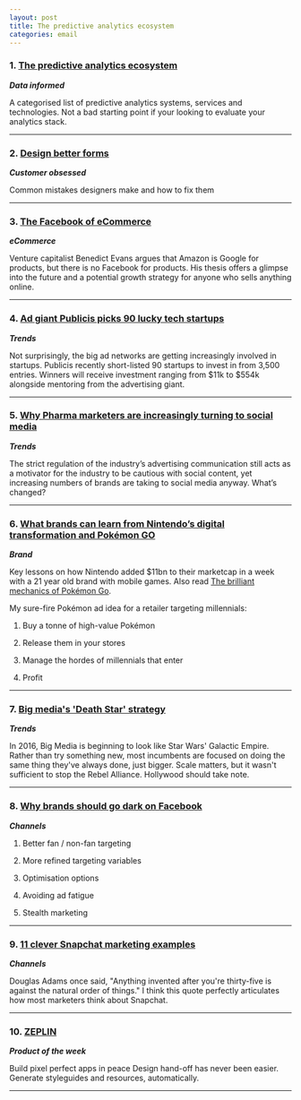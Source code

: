 ```yaml
---
layout: post
title: The predictive analytics ecosystem
categories: email
---
```



### 1. [The predictive analytics ecosystem][prean]
_<strong>Data informed</strong>_

A categorised list of predictive analytics systems, services and technologies. Not a bad starting point if your looking to evaluate your analytics stack.

[prean]:https://blog.get4cast.com/predictive-analytics-ecosystem/

***

### 2. [Design better forms][forms]
_<strong>Customer obsessed</strong>_

Common mistakes designers make and how to fix them

[forms]:https://uxdesign.cc/design-better-forms-96fadca0f49c#.e5wa3sset

***

### 3. [The Facebook of eCommerce][fbecom]
_<strong>eCommerce</strong>_

Venture capitalist Benedict Evans argues that Amazon is Google for products, but there is no Facebook for products. His thesis offers a glimpse into the future and a potential growth strategy for anyone who sells anything online.

[fbecom]:http://ben-evans.com/benedictevans/2016/7/6/the-facebook-of-ecommerce

***

### 4. [Ad giant Publicis picks 90 lucky tech startups][publicisadagency]
_<strong>Trends</strong>_

Not surprisingly, the big ad networks are getting increasingly involved in startups. Publicis recently short-listed 90 startups to invest in from 3,500 entries. Winners will receive investment ranging from $11k to $554k alongside mentoring from the advertising giant.

[publicisadagency]:http://readwrite.com/2016/07/07/publicis-fund-startups-pl4/

***

### 5. [Why Pharma marketers are increasingly turning to social media][pharmasoc]
_<strong>Trends</strong>_

The strict regulation of the industry’s advertising communication still acts as a motivator for the industry to be cautious with social content, yet increasing numbers of brands are taking to social media anyway. What’s changed?

[pharmasoc]:https://www.econsultancy.com/blog/67993-why-pharma-marketers-are-increasingly-turning-to-social-media/

***

### 6. [What brands can learn from Nintendo’s digital transformation and Pokémon GO][digitrans]
_<strong>Brand</strong>_

Key lessons on how Nintendo added $11bn to their marketcap in a week with a 21 year old brand with mobile games. Also read [The brilliant mechanics of Pokémon Go][gomech].

My sure-fire Pokémon ad idea for a retailer targeting millennials:

1. Buy a tonne of high-value Pokémon

2. Release them in your stores

3. Manage the hordes of millennials that enter

4. Profit

[digitrans]:https://econsultancy.com/blog/68060-what-brands-can-learn-from-nintendo-s-digital-transformation-and-pokemon-go/

[gomech]:https://techcrunch.com/2016/07/11/the-brilliant-mechanics-of-pokemon-go

***

### 7. [Big media's 'Death Star' strategy][bigmedia]
_<strong>Trends</strong>_

In 2016, Big Media is beginning to look like Star Wars' Galactic Empire. Rather than try something new, most incumbents are focused on doing the same thing they've always done, just bigger. Scale matters, but it wasn't sufficient to stop the Rebel Alliance. Hollywood should take note.

[bigmedia]:http://redef.com/original/big-medias-death-star-strategy

***

### 8. [Why brands should go dark on Facebook][darkfb]
_<strong>Channels</strong>_

1. Better fan / non-fan targeting

2. More refined targeting variables

3. Optimisation options

4. Avoiding ad fatigue

5. Stealth marketing

[darkfb]:https://www.l2inc.com/why-brands-should-go-dark-on-facebook/2016/blog

***

### 9. [11 clever Snapchat marketing examples][snapchat]
_<strong>Channels</strong>_

Douglas Adams once said, "Anything invented after you're thirty-five is against the natural order of things." I think this quote perfectly articulates how most marketers think about Snapchat.

[snapchat]:https://medium.com/salesforce-on-marketing/11-clever-snapchat-marketing-examples-23f435f98b83#.fad0f7pgz

***

### 10. [ZEPLIN][zeplin]
_<strong>Product of the week</strong>_

Build pixel perfect apps in peace
Design hand-off has never been easier. Generate styleguides and resources, automatically.

[zeplin]:https://zeplin.io/

***

